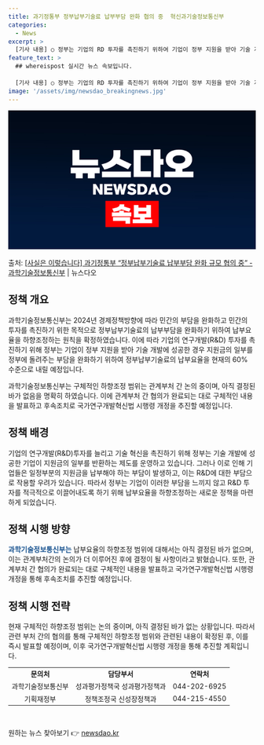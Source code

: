 ```yaml
---
title: 과기정통부 정부납부기술료 납부부담 완화 협의 중  혁신과기술정보통신부
categories:
  - News
excerpt: >
  [기사 내용] ○ 정부는 기업의 RD 투자를 촉진하기 위하여 기업이 정부 지원을 받아 기술 개발에 성공할 경…
feature_text: >
  ## whereispost 실시간 뉴스 속보입니다.

  [기사 내용] ○ 정부는 기업의 RD 투자를 촉진하기 위하여 기업이 정부 지원을 받아 기술 개발에 성공할 경…
image: '/assets/img/newsdao_breakingnews.jpg'
---
```


![뉴스다오 속보](/assets/img/newsdao_breakingnews.jpg)

<p>출처: <a href="https://newsdao.kr/3506" rel="dofollow">[사실은 이렇습니다] 과기정통부 “정부납부기술료 납부부담 완화 규모 협의 중” - 과학기술정보통신부</a> | 뉴스다오</p>

<h2 data-ke-size="size26">정책 개요</h2>
과학기술정보통신부는 2024년 경제정책방향에 따라 민간의 부담을 완화하고 민간의 투자를 촉진하기 위한 목적으로 정부납부기술료의 납부부담을 완화하기 위하여 납부요율을 하향조정하는 원칙을 확정하였습니다. 이에 따라 기업의 연구개발(R&D) 투자를 촉진하기 위해 정부는 기업이 정부 지원을 받아 기술 개발에 성공한 경우 지원금의 일부를 정부에 돌려주는 부담을 완화하기 위하여 정부납부기술료의 납부요율을 현재의 60% 수준으로 내릴 예정입니다.

<p data-ke-size="size16">과학기술정보통신부는 구체적인 하향조정 범위는 관계부처 간 논의 중이며, 아직 결정된 바가 없음을 명확히 하였습니다. 이에 관계부처 간 협의가 완료되는 대로 구체적인 내용을 발표하고 후속조치로 국가연구개발혁신법 시행령 개정을 추진할 예정입니다.</p>

<h2 data-ke-size="size26">정책 배경</h2>
기업의 연구개발(R&D)투자를 늘리고 기술 혁신을 촉진하기 위해 정부는 기술 개발에 성공한 기업이 지원금의 일부를 반환하는 제도를 운영하고 있습니다. 그러나 이로 인해 기업들은 일정부분의 지원금을 납부해야 하는 부담이 발생하고, 이는 R&D에 대한 부담으로 작용할 우려가 있습니다. 따라서 정부는 기업이 이러한 부담을 느끼지 않고 R&D 투자를 적극적으로 이끌어내도록 하기 위해 납부요율을 하향조정하는 새로운 정책을 마련하게 되었습니다.

<h2 data-ke-size="size26">정책 시행 방향</h2>
<b><span style="color: #1a5490;">과학기술정보통신부는</span></b> 납부요율의 하향조정 범위에 대해서는 아직 결정된 바가 없으며, 이는 관계부처간의 논의가 더 이루어진 후에 결정이 될 사항이라고 밝혔습니다. 또한, 관계부처 간 협의가 완료되는 대로 구체적인 내용을 발표하고 국가연구개발혁신법 시행령 개정을 통해 후속조치를 추진할 예정입니다.

<h2 data-ke-size="size26">정책 시행 전략</h2>
현재 구체적인 하향조정 범위는 논의 중이며, 아직 결정된 바가 없는 상황입니다. 따라서 관련 부처 간의 협의를 통해 구체적인 하향조정 범위와 관련된 내용이 확정된 후, 이를 즉시 발표할 예정이며, 이후 국가연구개발혁신법 시행령 개정을 통해 추진할 계획입니다.

<table>
	<tbody>
		<tr>
			<td style="text-align: center; height: 17px;"><b>문의처</b></td>
			<td style="text-align: center; height: 17px;"><b>담당부서</b></td>
			<td style="text-align: center; height: 17px;"><b>연락처</b></td>
		</tr>
		<tr>
			<td style="text-align: center; height: 17px;">과학기술정보통신부</td>
			<td style="text-align: center; height: 17px;">성과평가정책국 성과평가정책과</td>
			<td style="text-align: center; height: 17px;">044-202-6925</td>
		</tr>
		<tr>
			<td style="text-align: center; height: 17px;">기획재정부</td>
			<td style="text-align: center; height: 17px;">정책조정국 신성장정책과</td>
			<td style="text-align: center; height: 17px;">044-215-4550</td>
		</tr>
	</tbody>
</table>

<p data-ke-size="size16">&nbsp;</p> 

원하는 뉴스 찾아보기 👉 <a href="https://newsdao.kr" rel="dofollow">newsdao.kr</a>


